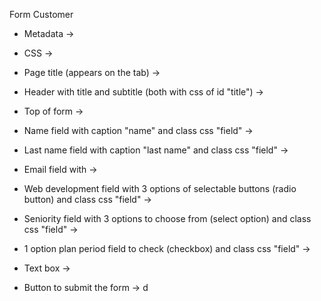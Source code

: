 Form Customer 
 - Metadata ->

 - CSS ->

 - Page title (appears on the tab) ->

 - Header with title and subtitle (both with css of id "title") ->

 - Top of form ->

 - Name field with caption "name" and class css "field" ->

 - Last name field with caption "last name" and class css "field" ->
 
 - Email field with ->

 - Web development field with 3 options of selectable buttons (radio button) and class css "field" ->

 - Seniority field with 3 options to choose from (select option) and class css "field" ->

 - 1 option plan period field to check (checkbox) and class css "field" ->

 - Text box ->

 - Button to submit the form ->
 d